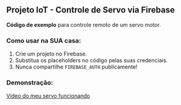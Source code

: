## Projeto IoT - Controle de Servo via Firebase  
**Código de exemplo** para controle remoto de um servo motor.  

### Como usar na SUA casa:  
1. Crie um projeto no Firebase.  
2. Substitua os placeholders no código pelas suas credenciais.  
3. Nunca compartilhe `FIREBASE_AUTH` publicamente!  

### Demonstração:  
[Vídeo do meu servo funcionando](https://www.youtube.com/watch?v=2TsoWZj22g0)
